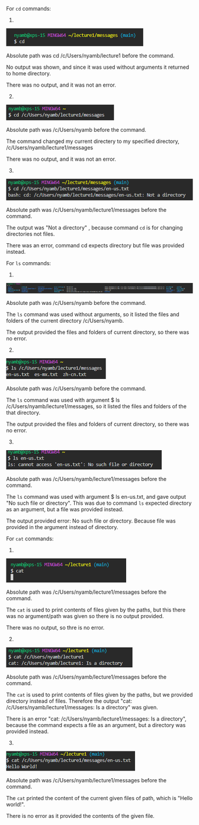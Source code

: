 For ```cd``` commands:

1.

![Image](https://github.com/otgonbayarn/cse15l-lab-reports/blob/main/Screenshot%202024-04-08%20175657.png?raw=true)

Absolute path was cd /c/Users/nyamb/lecture1 before the command.

No output was shown, and since it was used without arguments it returned to home directory.

There was no output, and it was not an error.

2.

![Image](https://github.com/otgonbayarn/cse15l-lab-reports/blob/main/Screenshot%202024-04-08%20175706.png?raw=true)

Absolute path was /c/Users/nyamb before the command.

The command changed my current directery to my specified directory, /c/Users/nyamb/lecture1/messages

There was no output, and it was not an error.

3.

![Image](https://github.com/otgonbayarn/cse15l-lab-reports/blob/main/Screenshot%202024-04-08%20175718.png?raw=true)

Absolute path was /c/Users/nyamb/lecture1/messages before the command.

The output was "Not a directory" , because command ```cd``` is for changing directories not files.

There was an error, command cd expects directory but file was provided instead.


For ```ls``` commands:

1.

![Image](https://github.com/otgonbayarn/cse15l-lab-reports/blob/main/Screenshot%202024-04-08%20175807.png?raw=true)

Absolute path was /c/Users/nyamb before the command.

The ```ls``` command was used without arguments, so it listed the files and folders of the current directory /c/Users/nyamb.

The output provided the files and folders of current directory, so there was no error.

2.

![Image](https://github.com/otgonbayarn/cse15l-lab-reports/blob/main/Screenshot%202024-04-08%20175817.png?raw=true)

Absolute path was /c/Users/nyamb before the command.

The ```ls``` command was used with argument $ ls /c/Users/nyamb/lecture1/messages, so it listed the files and folders of the that directory.

The output provided the files and folders of current directory, so there was no error.

3.

![Image](https://github.com/otgonbayarn/cse15l-lab-reports/blob/main/Screenshot%202024-04-08%20190118.png?raw=true)

Absolute path was /c/Users/nyamb/lecture1/messages before the command.

The ```ls``` command was used with argument $ ls en-us.txt, and gave output "No such file or directory". This was due to command ```ls``` expected directory as an argument, but a file was provided instead.

The output provided error: No such file or directory. Because file was provided in the argument instead of directory.

For ```cat``` commands:

1.

![Image](https://github.com/otgonbayarn/cse15l-lab-reports/blob/main/Screenshot%202024-04-08%20175913.png?raw=true)

Absolute path was /c/Users/nyamb/lecture1/messages before the command.

The ```cat``` is used to print contents of files given by the paths, but this there was no argument/path was given so there is no output provided.

There was no output, so thre is no error.

2.

![Image]( https://github.com/otgonbayarn/cse15l-lab-reports/blob/main/Screenshot%202024-04-08%20180159.png?raw=true)

Absolute path was /c/Users/nyamb/lecture1/messages before the command.

The ```cat``` is used to print contents of files given by the paths, but we provided directory instead of files. Therefore the output "cat: /c/Users/nyamb/lecture1/messages: Is a directory" was given.

There is an error "cat: /c/Users/nyamb/lecture1/messages: Is a directory", because the command expects a file as an argument, but a directory was provided instead.

3.

![Image](https://github.com/otgonbayarn/cse15l-lab-reports/blob/main/Screenshot%202024-04-08%20180211.png?raw=true)

Absolute path was /c/Users/nyamb/lecture1/messages before the command.

The ```cat``` printed the content of the current given files of path, which is "Hello world!".

There is no error as it provided the contents of the given file.
